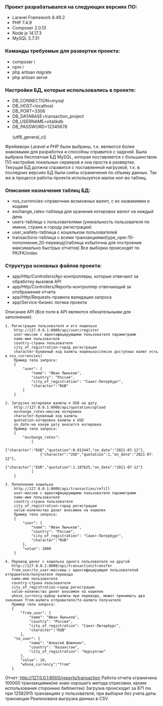 ### Проект разрабатывался на следующих версиях ПО: ###
* Laravel Framework 8.49.2
* PHP 7.4.9
* Composer 2.0.13
* Node js 14.17.3
* MySQL 5.7.31

### Команды требуемые для развертки проекта: ###
* composer i
* npm i
* php artisan migrate
* php artisan serve

### Настройки БД, которые использовались в проекте: ###
* DB_CONNECTION=mysql
* DB_HOST=localhost
* DB_PORT=3306
* DB_DATABASE=transaction_project
* DB_USERNAME=vitalikdb
* DB_PASSWORD=12345678
<br/><br/>(utf8_general_ci)

Фреймворк Laravel и PHP были выбраны, т.к. являются более знакомыми для разработки и способны справится с задачей. 
Была выбрана бесплатная БД MySQL, которая поставляется с большинством ПО настройке локальных серверов 
и она проста в развертке.  
Текущая БД должна справится с поставленной нагрузкой, т.к. в последних версиях БД были сняты 
ограничения по объему данных. Так же в процессе работы проекта используется малое кол-во таблиц.  

### Описание назначения таблиц БД: ###
* nss_currencies-справочник возможных валют, с их названиями и кодами
* exchange_rates-таблица для хранения котировок валют на каждый день
* users-таблица с пользователями (уникальность пользователя по имени, стране и городу регистрации)
* user_wallets-таблица с кошельком пользователей
* transactions-таблица с всеми транзакциями(type_oper:10-пополнение,20-перевод)(таблица избыточна
 для построения максимально быстрых отчетов)
Все выборки происходят по PK/FK/index

### Структура основных файлов проекта: ###
* app/Http/Controllers/Api-контроллеры, которые отвечают за обработку вызовов API
* app/Http/Controllers/Reports-контроллер отвечающий за отображение отчета 
* app/Http/Requests-правила валидации запроса
* app/Service-бизнес логика проекта

Описание API (Все поля в API являются обязательными для заполнения):

    1. Регистрация пользователя и его кошелька
        http://127.0.0.1:8000/api/user/register
        user-массив с идентифицирующими пользователя параметрами
        name-имя пользователя
        country-страна пользователя
        city_of_registration-город регистрации
        character-буквеный код валюты кошелька(список доступных валют есть в nss_currencies)
        Пример тела запроса:
        {
            "user": {
                "name": "Иван Лыньков",
                "country": "Россия",
                "city_of_registration": "Санкт-Питербург",
                "character":"RUB"
            }
        }
    
    2. Загрузка котировки валюты к USD на дату
        http://127.0.0.1:8000/api/quotation/upload
        exchange_rates-массив котировок
        character-буквеный код валюты
        quotation-котировка валюты к USD
        on_date-на какую дату вносится котировка
        Пример тела запроса:
        {
            "exchange_rates": 
                [
                    {"character":"RUB","quotation":0.013447,"on_date":"2021-07-12"},
                    {"character":"USD","quotation":1,"on_date":"2021-07-12"},
                    {"character":"EUR","quotation":1.187625,"on_date":"2021-07-12"}
                ]
        }
    
    3. Пополнение кошелька
        http://127.0.0.1:8000/api/transaction/refill
        user-массив с идентифицирующими пользователя параметрами
        name-имя пользователя
        country-страна пользователя
        city_of_registration-город регистрации
        value-количество денег вносимое на кошелек
        Пример тела запроса:
        {
            "user": {
                "name": "Иван Лыньков",
                "country": "Россия",
                "city_of_registration": "Санкт-Питербург",
                "character":"RUB"
            },
            "value": 1000
        }
        
    4. Перевод денег с кошелька одного пользователя на другой
       http://127.0.0.1:8000/api/transaction/transfer
       from_user/to_user-массивы с идентифицирующие пользователей отправителя/получателя перевода
       name-имя пользователя
       country-страна пользователя
       city_of_registration-город регистрации
       value-количество денег вносимое на кошелек
       whose_currency-выбор валюты при переводе, может принимать два значения from-валюта отправителя/to-валюта получателя
       Пример тела запроса:
       {
           "from_user": {
               "name": "Иван Лыньков",
               "country": "Россия",
               "city_of_registration": "Санкт-Питербург",
               "character":"RUB"
           },
        "to_user": {
               "name": "Алексей Шлюпкин",
               "country": "Казахстан",
               "city_of_registration": "Нурсултан"
           },
           "value": 10,
           "whose_currency":"from"
       }
   
Отчет:
http://127.0.0.1:8000/reports/transaction
Работа отчета ограничена 100000 транзакциями(не знаю хорошего метода отрисовки, кроме использования сторонних библиотек)
Загрузка происходит за 871 ms при 12582915 транзакциях у пользователя, при выборке без учета даты транзакции
Реализована выгрузка данных в CSV 

    


